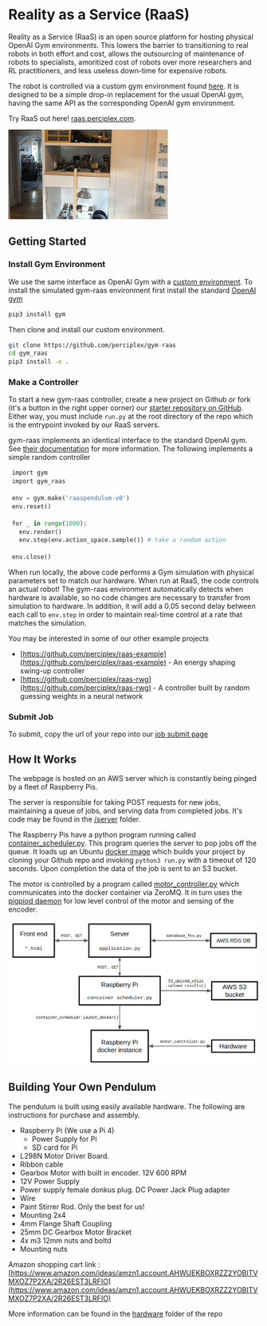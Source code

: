 # Reality as a Service (RaaS)

Reality as a Service (RaaS) is an open source platform for hosting physical OpenAI Gym environments. This lowers the barrier to transitioning to real robots in both effort and cost, allows the outsourcing of maintenance of robots to specialists, amoritized cost of robots over more researchers and RL practitioners, and less useless down-time for expensive robots.

The robot is controlled via a custom gym environment found [here](https://github.com/perciplex/gym-raas). It is designed to be a simple drop-in replacement for the usual OpenAI gym, having the same API as the corresponding OpenAI gym environment.

Try RaaS out here! [raas.perciplex.com](http://raas.perciplex.com).

![](img/swingup.gif)

## Getting Started



### Install Gym Environment
We use the same interface as OpenAI Gym with a [custom environment](https://github.com/perciplex/gym-raas).
To install the simulated gym-raas environment first install the standard [OpenAI gym](https://gym.openai.com/docs/)
```sh
pip3 install gym
```

Then clone and install our custom environment.

```sh
git clone https://github.com/perciplex/gym-raas
cd gym_raas
pip3 install -e .
```

### Make a Controller

To start a new gym-raas controller, create a new project on Github or fork (it's a button in the right upper corner) our [starter repository on GitHub](https://github.com/perciplex/raas-starter). Either way, you must include `run.py` at the root directory of the repo which is the entrypoint invoked by our RaaS servers. 

gym-raas implements an identical interface to the standard OpenAI gym. See [their documentation](https://gym.openai.com/docs/) for more information. The following implements a simple random controller

```python
 import gym
 import gym_raas

 env = gym.make('raaspendulum-v0')
 env.reset()

 for _ in range(1000):
   env.render()
   env.step(env.action_space.sample()) # take a random action

 env.close()
```

When run locally, the above code performs a Gym simulation with physical parameters set to match our hardware. When run at RaaS, the code controls an actual robot! The gym-raas environment automatically detects when hardware is available, so no code changes are necessary to transfer from simulation to hardware. In addition, it will add a 0.05 second delay between each call to `env.step` in order to maintain real-time control at a rate that matches the simulation. 

You may be interested in some of our other example projects

- [https://github.com/perciplex/raas-example](https://github.com/perciplex/raas-example) - An energy shaping swing-up controller
- [https://github.com/perciplex/raas-rwg](https://github.com/perciplex/raas-rwg) - A controller built by random guessing weights in a neural network 


### Submit Job

To submit, copy the url of your repo into our [job submit page](https://raas.perciplex.com/#/submit)


## How It Works

The webpage is hosted on an AWS server which is constantly being pinged by a fleet of Raspberry Pis.

The server is responsible for taking POST requests for new jobs, maintaining a queue of jobs, and serving data from completed jobs. It's code may be found in the [/server](https://github.com/perciplex/raas/tree/master/server) folder.

The Raspberry Pis have a python program running called [container_scheduler.py](https://github.com/perciplex/raas/blob/master/docker_driver/container_scheduler.py). This program queries the server to pop jobs off the queue. It loads up an Ubuntu [docker image](https://github.com/perciplex/raas/tree/master/docker_driver/docker_images) which builds your project by cloning your Github repo and invoking `python3 run.py` with a timeout of 120 seconds. Upon completion the data of the job is sent to an S3 bucket.

The motor is controlled by a program called [motor_controller.py](https://github.com/perciplex/raas/blob/master/docker_driver/motor_controller.py) which communicates into the docker container via ZeroMQ. It in turn uses the [pigpiod daemon](http://abyz.me.uk/rpi/pigpio/pigpiod.html) for low level control of the motor and sensing of the encoder.

![](img/block_diagram.png)

## Building Your Own Pendulum

The pendulum is built using easily available hardware. The following are instructions for purchase and assembly.

- Raspberry Pi (We use a Pi 4)
  + Power Supply for Pi
  + SD card for Pi
- L298N Motor Driver Board.
- Ribbon cable
- Gearbox Motor with built in encoder. 12V 600 RPM
- 12V Power Supply
- Power supply female donkus plug. DC Power Jack Plug adapter
- Wire
- Paint Stirrer Rod. Only the best for us!
- Mounting 2x4
- 4mm Flange Shaft Coupling
- 25mm DC Gearbox Motor Bracket
- 4x m3 12mm nuts and boltd
- Mounting nuts 

Amazon shopping cart link : [https://www.amazon.com/ideas/amzn1.account.AHWUEKBOXRZZ2YOBITVMXOZ7P2XA/2R26EST3LRFIO](https://www.amazon.com/ideas/amzn1.account.AHWUEKBOXRZZ2YOBITVMXOZ7P2XA/2R26EST3LRFIO)

More information can be found in the [hardware](https://github.com/perciplex/raas/tree/master/hardware) folder of the repo
